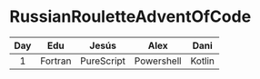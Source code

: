 # RussianRouletteAdventOfCode

| Day | Edu | Jesús | Alex | Dani |
| :-: | :-: |  :-:  |  :-: | :-:  |
| 1 | Fortran | PureScript | Powershell | Kotlin |
